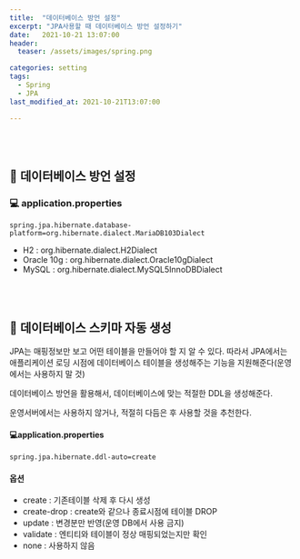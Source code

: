 ```yaml
---
title:  "데이터베이스 방언 설정"
excerpt: "JPA사용할 때 데이터베이스 방언 설정하기"
date:   2021-10-21 13:07:00
header:
  teaser: /assets/images/spring.png

categories: setting
tags:
  - Spring
  - JPA
last_modified_at: 2021-10-21T13:07:00

---
```


<br/><br/>

## 🌌 데이터베이스 방언 설정

### 💻 application.properties

```properties
spring.jpa.hibernate.database-platform=org.hibernate.dialect.MariaDB103Dialect
```

- H2 : org.hibernate.dialect.H2Dialect
- Oracle 10g : org.hibernate.dialect.Oracle10gDialect
- MySQL : org.hibernate.dialect.MySQL5InnoDBDialect

<br/>

<br/>

## 🌌 데이터베이스 스키마 자동 생성

JPA는 매핑정보만 보고 어떤 테이블을 만들어야 할 지 알 수 있다. 따라서 JPA에서는 애플리케이션 로딩 시점에 데이터베이스 테이블을 생성해주는 기능을 지원해준다(운영에서는 사용하지 말 것)

데이터베이스 방언을 활용해서, 데이터베이스에 맞는 적절한 DDL을 생성해준다.

운영서버에서는 사용하지 않거나, 적절히 다듬은 후 사용할 것을 추천한다.

#### 💻application.properties

```properties
spring.jpa.hibernate.ddl-auto=create
```

#### 옵션

- create : 기존테이블 삭제 후 다시 생성
- create-drop : create와 같으나 종료시점에 테이블  DROP
- update : 변경분만 반영(운영 DB에서 사용 금지)
- validate : 엔티티와 테이블이 정상 매핑되었는지만 확인
- none : 사용하지 않음 